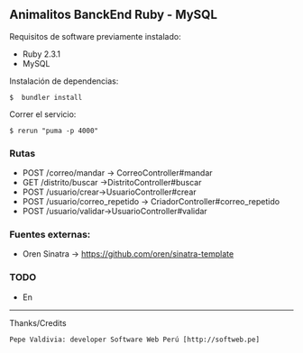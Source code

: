 ## Animalitos BanckEnd Ruby - MySQL

Requisitos de software previamente instalado:

+ Ruby 2.3.1
+ MySQL

Instalación de dependencias:

	$  bundler install

Correr el servicio:

	$ rerun "puma -p 4000"
  
### Rutas

+ POST /correo/mandar -> CorreoController#mandar
+ GET /distrito/buscar ->DistritoController#buscar
+ POST /usuario/crear->UsuarioController#crear
+ POST /usuario/correo_repetido -> CriadorController#correo_repetido
+ POST /usuario/validar->UsuarioController#validar

### Fuentes externas:

+ Oren Sinatra -> https://github.com/oren/sinatra-template

### TODO

+ En 

---

 Thanks/Credits

    Pepe Valdivia: developer Software Web Perú [http://softweb.pe]